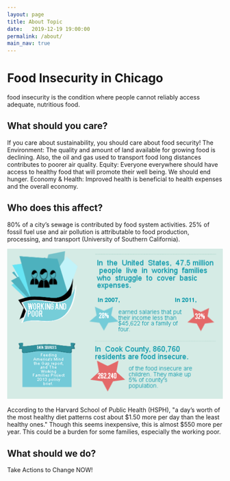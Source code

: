 ```yaml
---
layout: page
title: About Topic
date:   2019-12-19 19:00:00
permalink: /about/
main_nav: true
---
```

# Food Insecurity in Chicago
food insecurity is the condition where people cannot reliably access adequate, nutritious food.

## What should you care?
If you care about sustainability, you should care about food security!
The Environment: The quality and amount of land available for growing food is declining. Also, the oil and gas used to transport food long distances contributes to poorer air quality.
Equity: Everyone everywhere should have access to healthy food that will promote their well being. We should end hunger.
Economy & Health: Improved health is beneficial to health expenses and the overall economy.  

## Who does this affect?
80% of a city’s sewage is contributed by food system activities.
25% of fossil fuel use and air pollution is attributable to food production, processing, and transport (University of Southern California).  

![Poor-working](/assets/poor.png)  

According to the Harvard School of Public Health (HSPH), "a day’s worth of the most healthy diet patterns cost about $1.50 more per day than the least healthy ones."
Though this seems inexpensive, this is almost $550 more per year. This could be a burden for some families, especially the working poor.  

## What should we do?
Take Actions to Change NOW!

[centrarium]: https://github.com/bencentra/centrarium
[bencentra]: http://bencentra.com
[jekyll]: https://github.com/jekyll/jekyll

